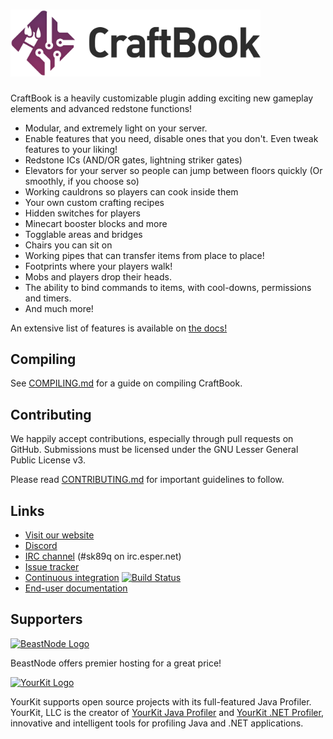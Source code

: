 <h1>
    <img src="craftbook-logo.svg" alt="CraftBook" width="400" /> 
</h1>

CraftBook is a heavily customizable plugin adding exciting new gameplay elements and advanced redstone functions!

* Modular, and extremely light on your server.
* Enable features that you need, disable ones that you don't. Even tweak features to your liking!
* Redstone ICs (AND/OR gates, lightning striker gates)
* Elevators for your server so people can jump between floors quickly (Or smoothly, if you choose so)
* Working cauldrons so players can cook inside them
* Your own custom crafting recipes
* Hidden switches for players
* Minecart booster blocks and more
* Togglable areas and bridges
* Chairs you can sit on
* Working pipes that can transfer items from place to place!
* Footprints where your players walk!
* Mobs and players drop their heads.
* The ability to bind commands to items, with cool-downs, permissions and timers.
* And much more!

An extensive list of features is available on [the docs!](https://craftbook.enginehub.org/en/3.x/mechanics/)

Compiling
---------

See [COMPILING.md](COMPILING.md) for a guide on compiling CraftBook.

Contributing
------------

We happily accept contributions, especially through pull requests on GitHub.
Submissions must be licensed under the GNU Lesser General Public License v3.

Please read [CONTRIBUTING.md](CONTRIBUTING.md) for important guidelines to follow.

Links
-----

* [Visit our website](https://enginehub.org/)
* [Discord](https://discord.gg/enginehub)
* [IRC channel](https://webchat.esper.net/?join=sk89q) (#sk89q on irc.esper.net)
* [Issue tracker](https://github.com/EngineHub/CraftBook/issues)
* [Continuous integration](http://builds.enginehub.org) [![Build Status](https://ci.enginehub.org/app/rest/builds/buildType:bt6,branch:master/statusIcon.svg)](http://ci.enginehub.org/viewType.html?buildTypeId=bt6&guest=1)
* [End-user documentation](https://craftbook.enginehub.org/en/3.x/)

Supporters
----------

[![BeastNode Logo](https://enginehub.org/images/beastnode.png)](https://www.beastnode.com/portal/aff.php?aff=1004)

BeastNode offers premier hosting for a great price!

[![YourKit Logo](https://www.yourkit.com/images/yklogo.png)](https://www.yourkit.com/)

YourKit supports open source projects with its full-featured Java Profiler.
YourKit, LLC is the creator of <a href="https://www.yourkit.com/java/profiler/index.jsp">YourKit Java Profiler</a>
and <a href="https://www.yourkit.com/.net/profiler/index.jsp">YourKit .NET Profiler</a>,
innovative and intelligent tools for profiling Java and .NET applications.
